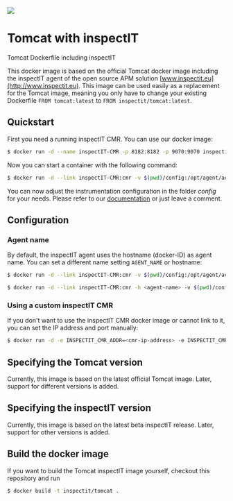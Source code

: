 [![](https://badge.imagelayers.io/inspectit/tomcat:latest.svg)](https://imagelayers.io/?images=inspectit/tomcat:latest 'Get your own badge on imagelayers.io')

# Tomcat with inspectIT
Tomcat Dockerfile including inspectIT

This docker image is based on the official Tomcat docker image including the inspectIT agent of the open source APM solution [www.inspectit.eu](http://www.inspectit.eu).
This image can be used easily as a replacement for the Tomcat image, meaning you only have to change your existing Dockerfile ```FROM tomcat:latest``` to ```FROM inspectit/tomcat:latest```.

## Quickstart
First you need a running inspectIT CMR. You can use our docker image:

```bash
$ docker run -d --name inspectIT-CMR -p 8182:8182 -p 9070:9070 inspectit/cmr
```

Now you can start a container with the following command:

```bash
$ docker run -d --link inspectIT-CMR:cmr -v $(pwd)/config:/opt/agent/active-config inspectit/tomcat
```

You can now adjust the instrumentation configuration in the folder *config* for your needs. Please refer to our [documentation](https://inspectit-performance.atlassian.net/wiki/display/DOC16/Agent+Configuration) or just leave a comment.

## Configuration
### Agent name
By default, the inspectIT agent uses the hostname (docker-ID) as agent name. You can set a different name setting ```AGENT_NAME``` or hostname:

```bash
$ docker run -d --link inspectIT-CMR:cmr -v $(pwd)/config:/opt/agent/active-config -e AGENT_NAME=<agent-name> inspectit/tomcat
```

```bash
$ docker run -d --link inspectIT-CMR:cmr -h <agent-name> -v $(pwd)/config:/opt/agent/active-config inspectit/tomcat
```

### Using a custom inspectIT CMR
If you don't want to use the inspectIT CMR docker image or cannot link to it, you can set the IP address and port manually:

```bash
$ docker run -d -e INSPECTIT_CMR_ADDR=<cmr-ip-address> -e INSPECTIT_CMR_PORT=<cmr-port> inspectit/tomcat
```

## Specifying the Tomcat version
Currently, this image is based on the latest official Tomcat image. Later, support for different versions is added.

## Specifying the inspectIT version
Currently, this image is based on the latest beta inspectIT release. Later, support for other versions is added.

## Build the docker image
If you want to build the Tomcat inspectIT image yourself, checkout this repository and run 

```bash
$ docker build -t inspectit/tomcat .
```
